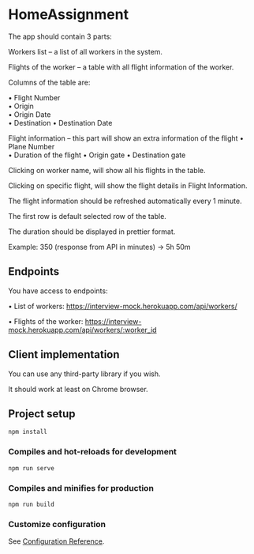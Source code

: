 # HomeAssignment

The app should contain 3 parts: 

Workers list – a list of all workers in the system.

Flights of the worker – a table with all flight information of the worker.

Columns of the table are: 

   • Flight Number   
   • Origin   
   • Origin Date   
   • Destination 
   • Destination Date
   
Flight information – this part will show an extra information of the flight
   • Plane Number  
   • Duration of the flight 
   • Origin gate 
   • Destination gate
   
Clicking on worker name, will show all his flights in the table.

Clicking on specific flight, will show the flight details in Flight Information.

The flight information should be refreshed automatically every 1 minute.

The first row is default selected row of the table.

The duration should be displayed in prettier format. 

Example: 350 (response from API in minutes) → 5h 50m

## Endpoints

You have access to endpoints:

• List of workers: https://interview-mock.herokuapp.com/api/workers/

• Flights of the worker: https://interview-mock.herokuapp.com/api/workers/:worker_id

## Client implementation

You can use any third-party library if you wish.

It should work at least on Chrome browser.

## Project setup
```
npm install
```

### Compiles and hot-reloads for development
```
npm run serve
```

### Compiles and minifies for production
```
npm run build
```

### Customize configuration
See [Configuration Reference](https://cli.vuejs.org/config/).
